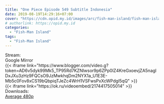```yaml
---
title: "One Piece Episode 549 Subtitle Indonesia"
date: 2019-08-19T14:29:16+07:00
cover: "https://cdn.opid.my.id/images/arc/fish-man-island/fish-man-island.webp" # Optional, cover
# authorlink: https://opid.my.id
categories:
  - "Fish-Man Island"
tags:
  - "Fish-Man Island"
---
```

<div class="ui menu violet borderless inverted">
  <div class="header item active">
        Stream:
    </div>
  <a class="active item" data-tab="google">
    <i class="google drive icon"></i> Google
  </a>
  <a class="item nounderline" data-tab="mirror">
    <i class="odnoklassniki icon"></i> Mirror
  </a>
</div>
<div class="ui bottom attached tab segment active" style="border:0 !important;" data-tab="google">
{{< iframe link="https://www.blogger.com/video.g?token=AD6v5dyk99Mk5_TP95Rd7KZNlwsor9p6ZPp0lZ4KreGxoevjZA5naglDxJXu3zHz9FQCsO9JzMwkhqDm2NYX1a_U1E3E-Mb5c0Fov8xCS19bQbpiqTJeZc4WrH1VSFwsPxXcWPdgl5qQ" >}}
</div>
<div class="ui bottom attached tab segment" style="border:0 !important;" data-tab="mirror">
{{< iframe link="https://ok.ru/videoembed/2174417505014" >}}
</div>
<div class="ui menu violet borderless inverted">
  <div class="header item active">
        Downloads:
    </div>
  <a class="item nounderline" href="https://ouo.io/U4QVoV" target="_blank" rel="dofollow"><i class="google drive icon"></i>
    Average 480p</a>
</div>